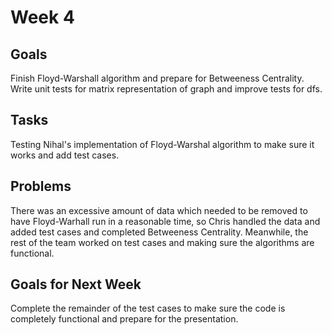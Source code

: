 # Week 4

## Goals
Finish Floyd-Warshall algorithm and prepare for Betweeness Centrality. Write unit tests for matrix representation of graph and improve tests for dfs. 

## Tasks
Testing Nihal's implementation of Floyd-Warshal algorithm to make sure it works and add test cases.

## Problems
There was an excessive amount of data which needed to be removed to have Floyd-Warhall run in a reasonable time, so Chris handled the data and added test cases and completed Betweeness Centrality. Meanwhile, the rest of the team worked on test cases and making sure the algorithms are functional.

## Goals for Next Week
Complete the remainder of the test cases to make sure the code is completely functional and prepare for the presentation.

